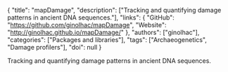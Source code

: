 {
  "title": "mapDamage",
  "description": ["Tracking and quantifying damage patterns in ancient DNA sequences."],
  "links": {
    "GitHub": "https://github.com/ginolhac/mapDamage",
    "Website": "http://ginolhac.github.io/mapDamage/"
  },
  "authors": ["ginolhac"],
  "categories": ["Packages and libraries"],
  "tags": ["Archaeogenetics", "Damage profilers"],
  "doi": null
}

<!-- Generated by csv2md.R – do not edit by hand -->

Tracking and quantifying damage patterns in ancient DNA sequences.